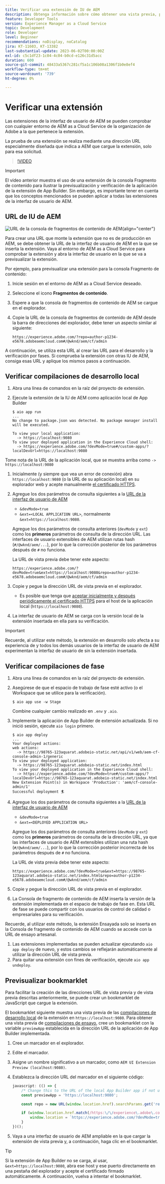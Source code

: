 ```yaml
---
title: Verificar una extensión de IU de AEM
description: Obtenga información sobre cómo obtener una vista previa, probar y comprobar una extensión de IU de AEM antes de implementarla en producción.
feature: Developer Tools
version: Experience Manager as a Cloud Service
topic: Development
role: Developer
level: Beginner
recommendations: noDisplay, noCatalog
jira: KT-11603, KT-13382
last-substantial-update: 2023-06-02T00:00:00Z
exl-id: c5c1df23-1c04-4c04-b0cd-e126c31d5acc
duration: 600
source-git-commit: 48433a5367c281cf5a1c106b08a1306f1b0e8ef4
workflow-type: tm+mt
source-wordcount: '739'
ht-degree: 0%

---
```


# Verificar una extensión

Las extensiones de la interfaz de usuario de AEM se pueden comprobar con cualquier entorno de AEM as a Cloud Service de la organización de Adobe a la que pertenece la extensión.

La prueba de una extensión se realiza mediante una dirección URL especialmente diseñada que indica a AEM que cargue la extensión, solo para esa solicitud.

>[!VIDEO](https://video.tv.adobe.com/v/3412877?quality=12&learn=on)

>[!IMPORTANT]
>
> El vídeo anterior muestra el uso de una extensión de la consola Fragmento de contenido para ilustrar la previsualización y verificación de la aplicación de la extensión de App Builder. Sin embargo, es importante tener en cuenta que los conceptos mencionados se pueden aplicar a todas las extensiones de la interfaz de usuario de AEM.

## URL de IU de AEM

![URL de la consola de fragmentos de contenido de AEM](./assets/verify/content-fragment-console-url.png){align="center"}

Para crear una URL que monte la extensión que no es de producción en AEM, se debe obtener la URL de la interfaz de usuario de AEM en la que se inserta la extensión. Vaya al entorno de AEM as a Cloud Service para comprobar la extensión y abra la interfaz de usuario en la que se va a previsualizar la extensión.

Por ejemplo, para previsualizar una extensión para la consola Fragmento de contenido:

1. Inicie sesión en el entorno de AEM as a Cloud Service deseado.
1. Seleccione el icono __Fragmentos de contenido__.
1. Espere a que la consola de fragmentos de contenido de AEM se cargue en el explorador.
1. Copie la URL de la consola de fragmentos de contenido de AEM desde la barra de direcciones del explorador, debe tener un aspecto similar al siguiente:

   ```
   https://experience.adobe.com/?repo=author-p1234-e5678.adobeaemcloud.com#/@wknd/aem/cf/admin
   ```

A continuación, se utiliza esta URL al crear las URL para el desarrollo y la verificación por fases. Si comprueba la extensión con otras IU de AEM, consiga esas URL y aplique los mismos pasos a continuación.

## Verificar compilaciones de desarrollo local

1. Abra una línea de comandos en la raíz del proyecto de extensión.
1. Ejecute la extensión de la IU de AEM como aplicación local de App Builder

   ```shell
   $ aio app run
   ...
   No change to package.json was detected. No package manager install will be executed.
   
   To view your local application:
     -> https://localhost:9080
   To view your deployed application in the Experience Cloud shell:
     -> https://experience.adobe.com/?devMode=true#/custom-apps/?localDevUrl=https://localhost:9080
   ```

Tome nota de la URL de la aplicación local, que se muestra arriba como `-> https://localhost:9080`

1. Inicialmente (y siempre que vea un error de conexión) abra `https://localhost:9080` (o la URL de su aplicación local) en su explorador web y acepte manualmente [el certificado HTTPS](https://developer.adobe.com/uix/docs/services/aem-cf-console-admin/extension-development/#accepting-the-certificate-first-time-users).
1. Agregue los dos parámetros de consulta siguientes a la [URL de la interfaz de usuario de AEM](#aem-ui-url)
   + `&devMode=true`
   + `&ext=<LOCAL APPLICATION URL>`, normalmente `&ext=https://localhost:9080`.

   Agregue los dos parámetros de consulta anteriores (`devMode` y `ext`) como los __primeros__ parámetros de consulta de la dirección URL. Las interfaces de usuario extensibles de AEM utilizan rutas hash (`#/@wknd/aem/...`), por lo que la corrección posterior de los parámetros después de `#` no funciona.

   La URL de vista previa debe tener este aspecto:

   ```
   https://experience.adobe.com/?devMode=true&ext=https://localhost:9080&repo=author-p1234-e5678.adobeaemcloud.com#/@wknd/aem/cf/admin
   ```

1. Copie y pegue la dirección URL de vista previa en el explorador.

   + Es posible que tenga que [aceptar inicialmente y después periódicamente el certificado HTTPS](https://developer.adobe.com/uix/docs/services/aem-cf-console-admin/extension-development/#accepting-the-certificate-first-time-users) para el host de la aplicación local (`https://localhost:9080`).

1. La interfaz de usuario de AEM se carga con la versión local de la extensión insertada en ella para su verificación.

>[!IMPORTANT]
>
>Recuerde, al utilizar este método, la extensión en desarrollo solo afecta a su experiencia de y todos los demás usuarios de la interfaz de usuario de AEM experimentan la interfaz de usuario de sin la extensión insertada.

## Verificar compilaciones de fase

1. Abra una línea de comandos en la raíz del proyecto de extensión.
1. Asegúrese de que el espacio de trabajo de fase esté activo (o el Workspace que se utilice para la verificación).

   ```shell
   $ aio app use -w Stage
   ```

   Combine cualquier cambio realizado en `.env` y `.aio`.

1. Implemente la aplicación de App Builder de extensión actualizada. Si no inició sesión, ejecute `aio login` primero.

   ```shell
   $ aio app deploy
   ...
   Your deployed actions:
   web actions:
     -> https://98765-123aquarat.adobeio-static.net/api/v1/web/aem-cf-console-admin-1/generic 
   To view your deployed application:
     -> https://98765-123aquarat.adobeio-static.net/index.html
   To view your deployed application in the Experience Cloud shell:
     -> https://experience.adobe.com/?devMode=true#/custom-apps/?localDevUrl=https://98765-123aquarat.adobeio-static.net/index.html
   New Extension Point(s) in Workspace 'Production': 'aem/cf-console-admin/1'
   Successful deployment 🏄
   ```

1. Agregue los dos parámetros de consulta siguientes a la [URL de la interfaz de usuario de AEM](#aem-ui-url)
   + `&devMode=true`
   + `&ext=<DEPLOYED APPLICATION URL>`

   Agregue los dos parámetros de consulta anteriores (`devMode` y `ext`) como los __primeros__ parámetros de consulta de la dirección URL, ya que las interfaces de usuario de AEM extensibles utilizan una ruta hash (`#/@wknd/aem/...`), por lo que la corrección posterior incorrecta de los parámetros después de `#` no funciona.

   La URL de vista previa debe tener este aspecto:

   ```
   https://experience.adobe.com/?devMode=true&ext=https://98765-123aquarat.adobeio-static.net/index.html&repo=author-p1234-e5678.adobeaemcloud.com#/@wknd/aem/cf/admin
   ```

1. Copie y pegue la dirección URL de vista previa en el explorador.
1. La Consola de fragmento de contenido de AEM inserta la versión de la extensión implementada en el espacio de trabajo de fase en. Esta URL de fase se puede compartir con los usuarios de control de calidad o empresariales para su verificación.

Recuerde, al utilizar este método, la extensión Ensayada solo se inserta en la Consola de fragmento de contenido de AEM cuando se accede con la URL de ensayo artesanal.

1. Las extensiones implementadas se pueden actualizar ejecutando `aio app deploy` de nuevo, y estos cambios se reflejarán automáticamente al utilizar la dirección URL de vista previa.
1. Para quitar una extensión con fines de verificación, ejecute `aio app undeploy`.

## Previsualizar bookmarklet

Para facilitar la creación de las direcciones URL de vista previa y de vista previa descritas anteriormente, se puede crear un bookmarklet de JavaScript que cargue la extensión.

El bookmarklet siguiente muestra una vista previa de las [compilaciones de desarrollo local](#verify-local-development-builds) de la extensión en `https://localhost:9080`. Para obtener una vista previa de [compilaciones de ensayo](#verify-stage-builds), cree un bookmarklet con la variable `previewApp` establecida en la dirección URL de la aplicación de App Builder implementada.

1. Cree un marcador en el explorador.
1. Edite el marcador.
1. Asigne un nombre significativo a un marcador, como `AEM UI Extension Preview (localhost:9080)`.
1. Establezca la dirección URL del marcador en el siguiente código:

   ```javascript
   javascript: (() => {
       /* Change this to the URL of the local App Builder app if not using https://localhost:9080 */
       const previewApp = 'https://localhost:9080';
   
       const repo = new URL(window.location.href).searchParams.get('repo');
   
       if (window.location.href.match(/https:\/\/experience\.adobe\.com\/.*\/aem\/cf\/(editor|admin)\/.*/i)) {
           window.location = `https://experience.adobe.com/?devMode=true&ext=${previewApp}&repo=${repo}${window.location.hash}`;
       } 
   })();
   ```

1. Vaya a una interfaz de usuario de AEM ampliable en la que cargar la extensión de vista previa y, a continuación, haga clic en el bookmarklet.

>[!TIP]
>
> Si la extensión de App Builder no se carga, al usar, `&ext=https://localhost:9080`, abra ese host y ese puerto directamente en una pestaña del explorador y acepte el certificado firmado automáticamente. A continuación, vuelva a intentar el bookmarklet.
